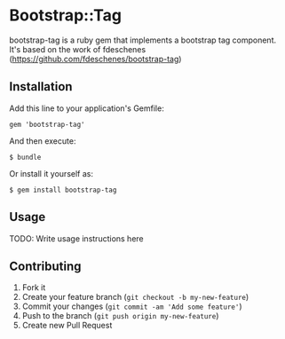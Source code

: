 # Bootstrap::Tag

bootstrap-tag is a ruby gem that implements a bootstrap tag component. It's based on the work of fdeschenes (https://github.com/fdeschenes/bootstrap-tag)

## Installation

Add this line to your application's Gemfile:

    gem 'bootstrap-tag'

And then execute:

    $ bundle

Or install it yourself as:

    $ gem install bootstrap-tag

## Usage

TODO: Write usage instructions here

## Contributing

1. Fork it
2. Create your feature branch (`git checkout -b my-new-feature`)
3. Commit your changes (`git commit -am 'Add some feature'`)
4. Push to the branch (`git push origin my-new-feature`)
5. Create new Pull Request
